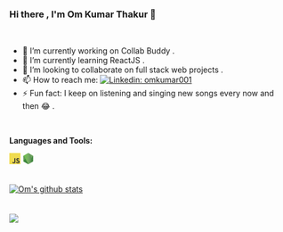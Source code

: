 ### Hi there , I'm Om Kumar Thakur 👋

<br/>


- 🔭 I’m currently working on Collab Buddy .
- 🌱 I’m currently learning ReactJS .
- 👯 I’m looking to collaborate on full stack web projects .
- 📫 How to reach me: [![Linkedin: omkumar001](https://img.shields.io/badge/-omkumar001-blue?style=flat-square&logo=Linkedin&logoColor=white&link=https://www.linkedin.com/in/om-kumar-thakur-46349018a/)](https://www.linkedin.com/in/om-kumar-thakur-46349018a/)
- ⚡ Fun fact: I keep on listening and singing new songs every now and then  😂 .


<br/>

**Languages and Tools:**  

<code><img height="20" src="https://raw.githubusercontent.com/github/explore/80688e429a7d4ef2fca1e82350fe8e3517d3494d/topics/javascript/javascript.png"></code>
<code><img height="20" src="https://raw.githubusercontent.com/github/explore/80688e429a7d4ef2fca1e82350fe8e3517d3494d/topics/nodejs/nodejs.png"></code>    

<br/>


<a href="https://github.com/omkumar001">
 <img align="center" src="https://github-readme-stats.vercel.app/api?username=omkumar001&&show_icons=true&title_color=ffffff&icon_color=bb2acf&text_color=daf7dc&bg_color=151515"  alt="Om's github stats"/>
</a>

<br/>
<br/>
<br/>

<a href="https://github.com/omkumar001">
  <img align="center" src="https://github-readme-stats.vercel.app/api/top-langs/?username=omkumar001&theme=light&hide_langs_below=1" />
</a>


<br/>
<br/>

